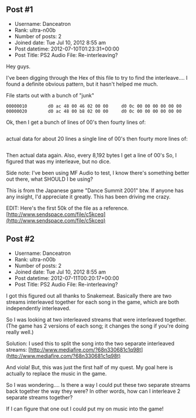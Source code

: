 ## Post #1
- Username: Danceatron
- Rank: ultra-n00b
- Number of posts: 2
- Joined date: Tue Jul 10, 2012 8:55 am
- Post datetime: 2012-07-10T01:23:31+00:00
- Post Title: PS2 Audio File: Re-interleaving?

Hey guys.

I've been digging through the Hex of this file to try to find the interleave.... I found a definite obvious pattern, but it hasn't helped me much.

File starts out with a bunch of "junk"

```
00000010        d0 ac 48 00 46 02 00 00     d0 0c 00 00 00 00 00 00
00000020        d0 ac 48 00 b8 02 00 00     d0 0c 00 00 00 00 00 00

```
Ok, then I get a bunch of lines of 00's
then fourty lines of:
```

```

actual data for about 20 lines 
a single line of 00's
then fourty more lines of:
```

```
 Then actual data again.
Also, every 8,192 bytes I get a line of 00's
So, I figured that was my interleave, but no dice.

Side note: I've been using MF Audio to test, I know there's something better out there, what SHOULD I be using?

This is from the Japanese game "Dance Summit 2001" btw.
If anyone has any insight, I'd appreciate it greatly. This has been driving me crazy.

EDIT:
Here's the first 50k of the file as a reference.
[http://www.sendspace.com/file/c5kceq](http://www.sendspace.com/file/c5kceq)
## Post #2
- Username: Danceatron
- Rank: ultra-n00b
- Number of posts: 2
- Joined date: Tue Jul 10, 2012 8:55 am
- Post datetime: 2012-07-11T00:20:17+00:00
- Post Title: PS2 Audio File: Re-interleaving?

I got this figured out all thanks to Snakemeat.
Basically there are two streams interleaved together for each song in the game, which are both independently interleaved.

So I was looking at two interleaved streams that were interleaved together.
(The game has 2 versions of each song; it changes the song if you're doing really well.)

Solution:
I used this to split the song into the two separate interleaved streams:
[http://www.mediafire.com/?68n330681c1q98t](http://www.mediafire.com/?68n330681c1q98t)

And viola!
But, this was just the first half of my quest. 
My goal here is actually to replace the music in the game.

So I was wondering....
Is there a way I could put these two separate streams back together the way they were?
In other words, how can I interleave 2 separate streams together?

If I can figure that one out I could put my on music into the game!
